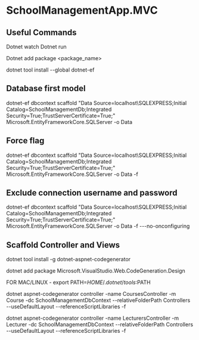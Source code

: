 # SchoolManagementApp.MVC

Useful Commands
---------------
Dotnet watch
Dotnet run


Dotnet add package <package_name>

dotnet tool install --global dotnet-ef

Database first model
---------------------------------
dotnet-ef dbcontext scaffold "Data Source=localhost\SQLEXPRESS;Initial Catalog=SchoolManagementDb;Integrated Security=True;TrustServerCertificate=True;" Microsoft.EntityFrameworkCore.SQLServer -o Data

Force flag
--------
dotnet-ef dbcontext scaffold "Data Source=localhost\SQLEXPRESS;Initial Catalog=SchoolManagementDb;Integrated Security=True;TrustServerCertificate=True;" Microsoft.EntityFrameworkCore.SQLServer -o Data -f

Exclude connection username and password
------------------------------------------------------------
dotnet-ef dbcontext scaffold "Data Source=localhost\SQLEXPRESS;Initial Catalog=SchoolManagementDb;Integrated Security=True;TrustServerCertificate=True;" Microsoft.EntityFrameworkCore.SQLServer -o Data -f ---no-onconfiguring


Scaffold Controller and Views
-------------------------------------
dotnet tool install -g dotnet-aspnet-codegenerator

dotnet add package Microsoft.VisualStudio.Web.CodeGeneration.Design

FOR MAC/LINUX - export PATH=$HOME/.dotnet/tools:$PATH

dotnet aspnet-codegenerator controller -name CoursesController -m Course -dc SchoolManagementDbContext --relativeFolderPath Controllers --useDefaultLayout --referenceScriptLibraries -f  

dotnet aspnet-codegenerator controller -name LecturersController -m Lecturer -dc SchoolManagementDbContext --relativeFolderPath Controllers --useDefaultLayout --referenceScriptLibraries -f
